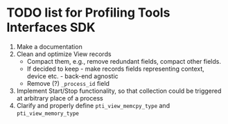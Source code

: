 # TODO list for Profiling Tools Interfaces SDK

1. Make a documentation
2. Clean and optimize View records
    - Compact them, e.g., remove redundant fields, compact other fields.
    - If decided to keep - make records fields representing context, device etc. - back-end agnostic
    - Remove (?) `_process_id` field
3. Implement Start/Stop functionality, so that collection could be triggered at arbitrary place of
a process
4. Clarify and properly define `pti_view_memcpy_type` and `pti_view_memory_type`

